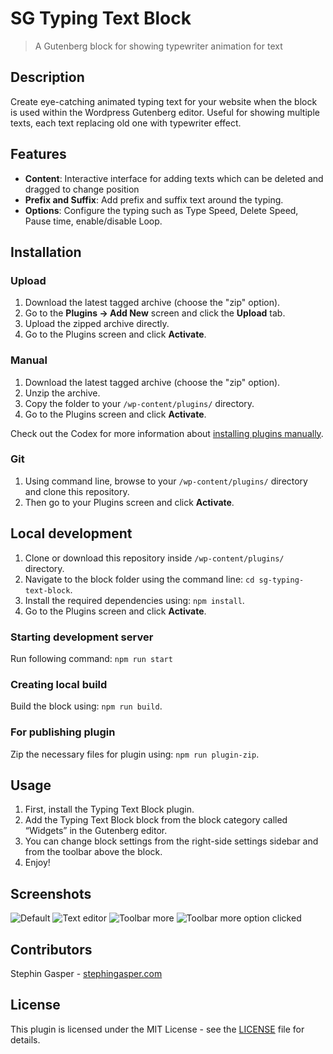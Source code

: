 # SG Typing Text Block

> A Gutenberg block for showing typewriter animation for text

## Description

Create eye-catching animated typing text for your website when the block is used within the Wordpress Gutenberg editor. Useful for showing multiple texts, each text replacing old one with typewriter effect.

## Features

- **Content**: Interactive interface for adding texts which can be deleted and dragged to change position
- **Prefix and Suffix**: Add prefix and suffix text around the typing.
- **Options**: Configure the typing such as Type Speed, Delete Speed, Pause time, enable/disable Loop.

## Installation

### Upload

1. Download the latest tagged archive (choose the "zip" option).
2. Go to the **Plugins -> Add New** screen and click the **Upload** tab.
3. Upload the zipped archive directly.
4. Go to the Plugins screen and click **Activate**.

### Manual

1. Download the latest tagged archive (choose the "zip" option).
2. Unzip the archive.
3. Copy the folder to your `/wp-content/plugins/` directory.
4. Go to the Plugins screen and click **Activate**.

Check out the Codex for more information about [installing plugins manually](https://wordpress.org/documentation/article/manage-plugins/#manual-plugin-installation-1).

### Git

1. Using command line, browse to your `/wp-content/plugins/` directory and clone this repository.
2. Then go to your Plugins screen and click **Activate**.

## Local development

1. Clone or download this repository inside `/wp-content/plugins/` directory.
2. Navigate to the block folder using the command line: `cd sg-typing-text-block`.
3. Install the required dependencies using: `npm install`.
4. Go to the Plugins screen and click **Activate**.

### Starting development server

Run following command: `npm run start`

### Creating local build

Build the block using: `npm run build`.

### For publishing plugin

Zip the necessary files for plugin using: `npm run plugin-zip`.

## Usage

1. First, install the Typing Text Block plugin.
2. Add the Typing Text Block block from the block category called “Widgets” in the Gutenberg editor.
3. You can change block settings from the right-side settings sidebar and from the toolbar above the block.
4. Enjoy!

## Screenshots

![Default](https://i.postimg.cc/d1zJvd1v/Default-view.png)
![Text editor](https://i.postimg.cc/pdLWBR4N/text-editor.png)
![Toolbar more](https://i.postimg.cc/x1RjHcsy/toolbar-more.png)
![Toolbar more option clicked](https://i.postimg.cc/wB46fnY1/toolbar-more-option-clicked.png)

## Contributors

Stephin Gasper - [stephingasper.com](https://stephin-gasper.vercel.app/)

## License

This plugin is licensed under the MIT License - see the [LICENSE](LICENSE) file for details.
